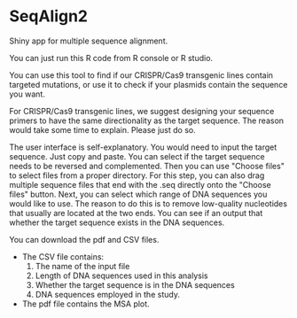 # SeqAlign2
Shiny app for multiple sequence alignment.

You can just run this R code from R console or R studio.

You can use this tool to find if our CRISPR/Cas9 transgenic lines contain targeted mutations, or use it to check if your plasmids contain the sequence you want.

For CRISPR/Cas9 transgenic lines, we suggest designing your sequence primers to have the same directionality as the target sequence. The reason would take some time to explain. Please just do so. 

The user interface is self-explanatory. You would need to input the target sequence. Just copy and paste. You can select if the target sequence needs to be reversed and complemented. Then you can use "Choose files" to select files from a proper directory. For this step, you can also drag multiple sequence files that end with the .seq directly onto the "Choose files" button. Next, you can select which range of DNA sequences you would like to use. The reason to do this is to remove low-quality nucleotides that usually are located at the two ends. You can see if an output that whether the target sequence exists in the DNA sequences.

You can download the pdf and CSV files.  
  * The CSV file contains: 
    1. The name of the input file 
    2. Length of DNA sequences used in this analysis
    3. Whether the target sequence is in the DNA sequences
    4. DNA sequences employed in the study.
  * The pdf file contains the MSA plot.
